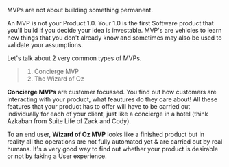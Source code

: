 MVPs are not about building something permanent.

An MVP is not your Product 1.0. Your 1.0 is the first Software product that you'll build if you decide your idea is investable. MVP's are vehicles to learn new things that you don't already know and sometimes may also be used to validate your assumptions.

Let's talk about 2 very common types of MVPs.

> 1. Concierge MVP
> 2. The Wizard of Oz

**Concierge MVPs** are customer focussed. You find out how customers are interacting with your product, what feautures do they care about! All these features that your product has to offer will have to be carried out individually for each of your client, just like a concierge in a hotel (think Azkaban from Suite Life of Zack and Cody). 

To an end user, **Wizard of Oz MVP** looks like a finished product but in reality all the operations are not fully automated yet & are carried out by real humans. It's a very good way to find out whether your product is desirable or not by faking a User experience.



